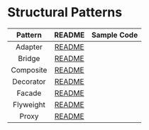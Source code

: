 # Structural Patterns

|  Pattern  |             README              | Sample Code |
| :-------: | :-----------------------------: | :---------: |
|  Adapter  |  [README](./adapter/README.md)  |             |
|  Bridge   |  [README](./bridge/README.md)   |             |
| Composite | [README](./composite/README.md) |             |
| Decorator | [README](./decorator/README.md) |             |
|  Facade   |  [README](./facade/README.md)   |             |
| Flyweight | [README](./flyweight/README.md) |             |
|   Proxy   |   [README](./proxy/README.md)   |             |